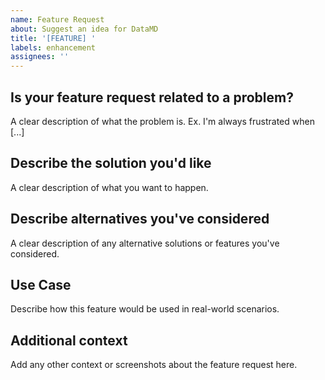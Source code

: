 ```yaml
---
name: Feature Request
about: Suggest an idea for DataMD
title: '[FEATURE] '
labels: enhancement
assignees: ''
---
```


## Is your feature request related to a problem?
A clear description of what the problem is. Ex. I'm always frustrated when [...]

## Describe the solution you'd like
A clear description of what you want to happen.

## Describe alternatives you've considered
A clear description of any alternative solutions or features you've considered.

## Use Case
Describe how this feature would be used in real-world scenarios.

## Additional context
Add any other context or screenshots about the feature request here.
